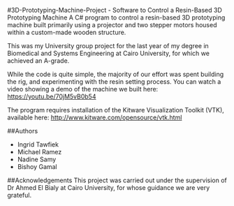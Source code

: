 #3D-Prototyping-Machine-Project -  Software to Control a Resin-Based 3D Prototyping Machine
A C# program to control a resin-based 3D prototyping machine built primarily using a projector and two stepper motors housed within a custom-made wooden structure.

This was my University group project for the last year of my degree in Biomedical and Systems Engineering at Cairo University, for which we achieved an A-grade.

While the code is quite simple, the majority of our effort was spent building the rig, and experimenting with the resin setting process. You can watch a video showing a demo of the machine we built here: https://youtu.be/70jM5vB0b54

The program requires installation of the Kitware Visualization Toolkit (VTK), available here: http://www.kitware.com/opensource/vtk.html


##Authors

* Ingrid Tawfiek
* Michael Ramez
* Nadine Samy
* Bishoy Gamal

##Acknowledgements
This project was carried out under the supervision of Dr Ahmed El Bialy at Cairo University, for whose guidance we are very grateful.
